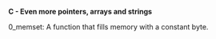 **C - Even more pointers, arrays and strings**

0_memset: A function that fills memory with a constant byte.
